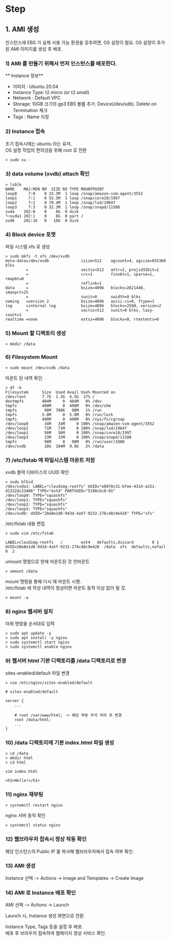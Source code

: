 
# Step

## 1. AMI 생성
인스턴스에 EBS 가 실제 사용 가능 환경을 갖추려면, OS 설정이 필요.
OS 설정이 추가된 AMI 이미지를 생성 후 배포.  

### 1) AMI 를 만들기 위해서 먼저 인스턴스를 배포한다.  

** Instance 정보**
* 이미지 : Ubuntu 20.04
* Instance Type: t2.micro (or t2.small)
* Network : Default VPC
* Storage: 10GB 크기의 gp3 EBS 볼륨 추가. Device(/dev/sdb). Delete on Termination 체크
* Tags : Name 지정

### 2) Instance 접속

초기 접속시에는 ubuntu 라는 유저.  
OS 설정 작업의 편의성을 위해 root 로 전환
```
> sudo su - 
```

### 3) data volume (xvdb) attach 확인

```
> lsblk
NAME    MAJ:MIN RM  SIZE RO TYPE MOUNTPOINT
loop0     7:0    0 33.3M  1 loop /snap/amazon-ssm-agent/3552
loop1     7:1    0 55.5M  1 loop /snap/core18/1997
loop2     7:2    0 70.4M  1 loop /snap/lxd/19647
loop3     7:3    0 32.3M  1 loop /snap/snapd/11588
xvda    202:0    0    8G  0 disk 
└─xvda1 202:1    0    8G  0 part /
xvdb    202:16   0   10G  0 disk 
```

### 4) Block device 포맷

파일 시스템 xfs 로 생성

```
> sudo mkfs -t xfs /dev/xvdb
meta-data=/dev/xvdb              isize=512    agcount=4, agsize=655360 blks
         =                       sectsz=512   attr=2, projid32bit=1
         =                       crc=1        finobt=1, sparse=1, rmapbt=0
         =                       reflink=1
data     =                       bsize=4096   blocks=2621440, imaxpct=25
         =                       sunit=0      swidth=0 blks
naming   =version 2              bsize=4096   ascii-ci=0, ftype=1
log      =internal log           bsize=4096   blocks=2560, version=2
         =                       sectsz=512   sunit=0 blks, lazy-count=1
realtime =none                   extsz=4096   blocks=0, rtextents=0
```

### 5) Mount 할 디렉토리 생성 

```
> mkdir /data
```

### 6) Filesystem Mount 

```
> sudo mount /dev/xvdb /data
```

마운트 된 내역 확인.  

```
> df -h
Filesystem      Size  Used Avail Use% Mounted on
/dev/root       7.7G  1.3G  6.5G  17% /
devtmpfs        484M     0  484M   0% /dev
tmpfs           490M     0  490M   0% /dev/shm
tmpfs            98M  788K   98M   1% /run
tmpfs           5.0M     0  5.0M   0% /run/lock
tmpfs           490M     0  490M   0% /sys/fs/cgroup
/dev/loop0       34M   34M     0 100% /snap/amazon-ssm-agent/3552
/dev/loop2       71M   71M     0 100% /snap/lxd/19647
/dev/loop1       56M   56M     0 100% /snap/core18/1997
/dev/loop3       33M   33M     0 100% /snap/snapd/11588
tmpfs            98M     0   98M   0% /run/user/1000
/dev/xvdb        10G  104M  9.9G   2% /data
```


### 7) /etc/fstab 에 파일시스템 마운트 저장

xvdb 블럭 디바이스의 UUID 확인
```
> sudo blkid
/dev/xvda1: LABEL="cloudimg-rootfs" UUID="e8070c31-bfee-4314-a151-d1332dc23486" TYPE="ext4" PARTUUID="5198cbc0-01"
/dev/loop0: TYPE="squashfs"
/dev/loop1: TYPE="squashfs"
/dev/loop2: TYPE="squashfs"
/dev/loop3: TYPE="squashfs"
/dev/xvdb: UUID="28e8e1d8-943d-4a5f-9232-276c48c9e428" TYPE="xfs"
```

/etc/fstab 내용 편집
```
> sudo vim /etc/fstab

LABEL=cloudimg-rootfs   /        ext4   defaults,discard        0 1
UUID=28e8e1d8-943d-4a5f-9232-276c48c9e428  /data  xfs  defaults,nofail  0  2
```

umount 명령으로 현재 마운트된 것 언마운트
```
> umount /data
```

mount 명령을 통해 다시 재 마운트 시행.  
/etc/fstab 에 작성 내역이 정상이면 마운트 동작 이상 없이 될 것.
```
> mount -a
```

### 8) nginx 웹서버 설치

아래 명령을 순서대로 입력
```
> sudo apt update -y
> sudo apt install -y nginx
> sudo systemctl start nginx
> sudo systemctl enable nginx
```


### 9) 웹서버 html 기본 디렉토리를 /data 디렉토리로 변경

sites-enabled/default 파일 변경
```
> vim /etc/nginx/sites-enabled/default

# sites-enabled/default

server {
    ...
    
    # root /var/www/html; -> 해당 부분 주석 처리 후 변경
    root /data/html;
    ...
}
```

### 10) /data 디렉토리에 기본 index.html 파일 생성
```
> cd /data
> mkdir html
> cd html
```


```
vim index.html

<h1>Hello!</h1>
```

### 11) nginx 재부팅
```
> systemctl restart nginx
```

nginx 서버 동작 확인

```
> systemctl status nginx
```

### 12) 웹브라우저 접속시 정상 작동 확인

해당 인스턴스의 Public IP 를 복사해 웹브라우저에서 접속 여부 확인.

  
### 13) AMI 생성 

Instance 선택 -> Actions -> Image and Templates -> Create Image

### 14) AMI 로 Instance 배포 확인

AMI 선택 -> Actions -> Launch  

Launch 시, Instance 생성 화면으로 전환.  

Instance Type, Tags 등을 설정 후 배포.  
배포 후 브라우저 접속하여 웹페이지 정상 서비스 확인.  
